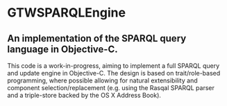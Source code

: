 GTWSPARQLEngine
===============

An implementation of the SPARQL query language in Objective-C.
---------------

This code is a work-in-progress, aiming to implement a full SPARQL query and update engine
in Objective-C. The design is based on trait/role-based programming, where possible
allowing for natural extensibility and component selection/replacement
(e.g. using the Rasqal SPARQL parser and a triple-store backed by the OS X Address Book).

